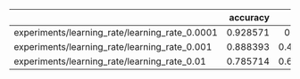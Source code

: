 |                                                |   accuracy |     loss |
|:-----------------------------------------------|-----------:|---------:|
| experiments/learning_rate/learning_rate_0.0001 |   0.928571 | 0.50128  |
| experiments/learning_rate/learning_rate_0.001  |   0.888393 | 0.475627 |
| experiments/learning_rate/learning_rate_0.01   |   0.785714 | 0.639077 |